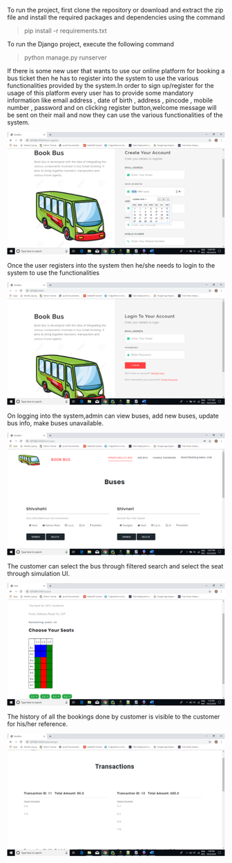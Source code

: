 To run the project, first clone the repository or download and extract the zip file and install the required packages and dependencies using the command
> pip install -r requirements.txt

To run the Django project, execute the following command
> python manage.py runserver

If there is some new user that wants to use our online platform for booking a bus ticket then he has to register into the system to use the various functionalities provided by the system.In order to sign up/register for the usage of this platform every user has to provide some mandatory information like email address , date of birth , address , pincode , mobile number , password and on clicking register button,welcome message will be sent on their mail and now they can use the various functionalities of the system.

![Alt text](screenshots/register.png?raw=true "Register")



Once the user registers into the system then he/she needs to login to the system to use the functionalities 

![Alt text](screenshots/login.png?raw=true "Login")



On logging into the system,admin can view buses, add new buses, update bus info, make buses unavailable.

![Alt text](screenshots/admin_crud.png?raw=true "Admin CRUD")



The customer can select the bus through filtered search and select the seat through simulation UI.

![Alt text](screenshots/seat_book.png?raw=true "Seat Selection")



The history of all the bookings done by customer is visible to the customer for his/her reference.

![Alt text](screenshots/my_bookings.png?raw=true "Bookings History")


